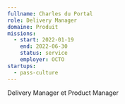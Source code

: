 ```yaml
---
fullname: Charles du Portal
role: Delivery Manager
domaine: Produit
missions:
  - start: 2022-01-19
    end: 2022-06-30
    status: service
    employer: OCTO
startups:
  - pass-culture
---
```


Delivery Manager et Product Manager
